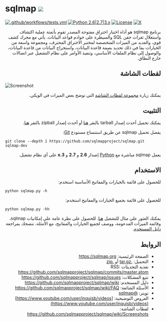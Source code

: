 # sqlmap ![](https://i.imgur.com/fe85aVR.png)

[![.github/workflows/tests.yml](https://github.com/sqlmapproject/sqlmap/actions/workflows/tests.yml/badge.svg)](https://github.com/sqlmapproject/sqlmap/actions/workflows/tests.yml) [![Python 2.6|2.7|3.x](https://img.shields.io/badge/python-2.6|2.7|3.x-yellow.svg)](https://www.python.org/) [![License](https://img.shields.io/badge/license-GPLv2-red.svg)](https://raw.githubusercontent.com/sqlmapproject/sqlmap/master/LICENSE) [![X](https://img.shields.io/badge/x-@sqlmap-blue.svg)](https://x.com/sqlmap)

<div dir=rtl>

برنامج  sqlmap هو أداة اختبار اختراق مفتوحة المصدر تقوم بأتمتة عملية اكتشاف واستغلال ثغرات حقن SQL والسيطرة على خوادم قواعد البيانات. يأتي مع محرك كشف قوي، والعديد من الميزات المتخصصة لمختبر الاختراق المحترف، ومجموعة واسعة من الخيارات بما في ذلك تحديد بصمة قاعدة البيانات، واستخراج البيانات من قاعدة البيانات، والوصول إلى نظام الملفات الأساسي، وتنفيذ الأوامر على نظام التشغيل عبر اتصالات خارج النطاق.

لقطات الشاشة
----

<div dir=ltr>

![Screenshot](https://raw.github.com/wiki/sqlmapproject/sqlmap/images/sqlmap_screenshot.png)

<div dir=rtl>

يمكنك زيارة [مجموعة لقطات الشاشة](https://github.com/sqlmapproject/sqlmap/wiki/Screenshots) التي توضح بعض الميزات في الويكي.

التثبيت
----

يمكنك تحميل أحدث إصدار tarball بالنقر [هنا](https://github.com/sqlmapproject/sqlmap/tarball/master) أو أحدث إصدار zipball بالنقر [هنا](https://github.com/sqlmapproject/sqlmap/zipball/master).

يفضل تحميل sqlmap عن طريق استنساخ مستودع [Git](https://github.com/sqlmapproject/sqlmap):

<div dir=ltr>

    git clone --depth 1 https://github.com/sqlmapproject/sqlmap.git sqlmap-dev

<div dir=rtl>

يعمل sqlmap مباشرة مع [Python](https://www.python.org/download/) إصدار **2.6** و **2.7** و **3.x** على أي نظام تشغيل.

الاستخدام
----

للحصول على قائمة بالخيارات والمفاتيح الأساسية استخدم:

<div dir=ltr>

    python sqlmap.py -h

<div dir=rtl>

للحصول على قائمة بجميع الخيارات والمفاتيح استخدم:

<div dir=ltr>

    python sqlmap.py -hh

<div dir=rtl>

يمكنك العثور على مثال للتشغيل [هنا](https://asciinema.org/a/46601).
للحصول على نظرة عامة على إمكانيات sqlmap، وقائمة الميزات المدعومة، ووصف لجميع الخيارات والمفاتيح، مع الأمثلة، ننصحك بمراجعة [دليل المستخدم](https://github.com/sqlmapproject/sqlmap/wiki/Usage).

الروابط
----

* الصفحة الرئيسية: https://sqlmap.org
* التحميل: [.tar.gz](https://github.com/sqlmapproject/sqlmap/tarball/master) أو [.zip](https://github.com/sqlmapproject/sqlmap/zipball/master)
* تغذية التحديثات RSS: https://github.com/sqlmapproject/sqlmap/commits/master.atom
* تتبع المشكلات: https://github.com/sqlmapproject/sqlmap/issues
* دليل المستخدم: https://github.com/sqlmapproject/sqlmap/wiki
* الأسئلة الشائعة: https://github.com/sqlmapproject/sqlmap/wiki/FAQ
* تويتر: [@sqlmap](https://x.com/sqlmap)
* العروض التوضيحية: [https://www.youtube.com/user/inquisb/videos](https://www.youtube.com/user/inquisb/videos)
* لقطات الشاشة: https://github.com/sqlmapproject/sqlmap/wiki/Screenshots 